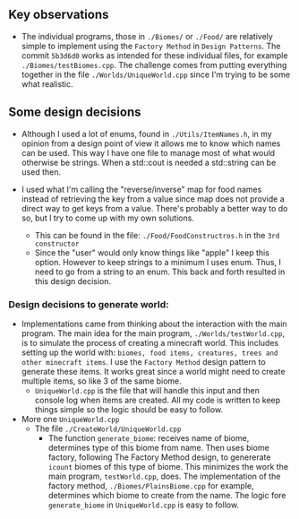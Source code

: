 ## Key observations
  * The individual programs, those in `./Biomes/` or `./Food/` are relatively simple to implement using the `Factory Method` in `Design Patterns`. The commit `5b3d6d0` works as intended for these individual files, for example `./Biomes/testBiomes.cpp`. The challenge comes from putting everything together in the file `./Worlds/UniqueWorld.cpp` since I'm trying to be some what realistic.

## Some design decisions
  * Although I used a lot of enums, found in `./Utils/ItemNames.h`, in my opinion from a design point of view it allows me to know which names can be used. This way I have one file to manage most of what would otherwise be strings. When a std::cout is needed a std::string can be used then.

  * I used what I'm calling the "reverse/inverse" map for food names instead of retrieving the key from a value since map does not provide a direct way to get keys from a value. There's probably a better way to do so, but I try to come up with my own solutions.
    + This can be found in the file: `./Food/FoodConstructros.h` in the `3rd constructor`
    + Since the "user" would only know things like "apple" I keep this option. However to keep strings to a minimum I uses enum. Thus, I need to go from a string to an enum. This back and forth resulted in this design decision.
  
### Design decisions to generate world:
  * Implementations came from thinking about the interaction with the main program. The main idea for the main program, `./Worlds/testWorld.cpp`, is to simulate the process of creating a minecraft world. This includes setting up the world with: `biomes, food items, creatures, trees and other minecraft items`. I use the `Factory Method` design pattern to generate these items. It works great since a world might need to create multiple items, so like 3 of the same biome. 
    + `UniqueWorld.cpp` is the file that will handle this input and then console log when items are created. All my code is written to keep things simple so the logic should be easy to follow.
  * More one `UniqueWorld.cpp`
      + The file `./CreateWorld/UniqueWorld.cpp`
        - The function `generate_biome`: receives name of biome, determines type of this biome from name. Then uses biome factory, following The Factory Method design, to genererate `icount` biomes of this type of biome. This minimizes the work the main program, `testWorld.cpp`, does. The implementation of the factory method, `./Biomes/PlainsBiome.cpp` for example, determines which biome to create from the name. The logic fore `generate_biome` in `UniqueWorld.cpp` is easy to follow.